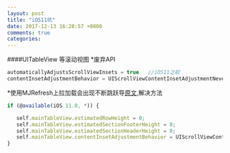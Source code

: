 ```yaml
---
layout: post
title: "iOS11坑"
date: 2017-12-13 16:28:57 +0800
comments: true
categories: 
---
```


####UITableView 等滚动视图
*废弃API
```javascript
automaticallyAdjustsScrollViewInsets = true   //iOS11之前
contentInsetAdjustmentBehavior = UIScrollViewContentInsetAdjustmentNever; //iOS11之后
```
*使用MJRefresh上拉加载会出现不断跳跃导[原文](https://github.com/CoderMJLee/MJRefresh/issues/1071),解决方法
```javascript
if (@available(iOS 11.0, *)) {

   self.mainTableView.estimatedRowHeight = 0;
   self.mainTableView.estimatedSectionFooterHeight = 0;
   self.mainTableView.estimatedSectionHeaderHeight = 0;
   self.mainTableView.contentInsetAdjustmentBehavior = UIScrollViewContentInsetAdjustmentNever;
}
```


